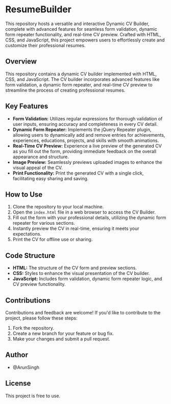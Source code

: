 # ResumeBuilder
This repository hosts a versatile and interactive Dynamic CV Builder, complete with advanced features for seamless form validation, dynamic form repeater functionality, and real-time CV preview. Crafted with HTML, CSS, and JavaScript, this project empowers users to effortlessly create and customize their professional resumes.

## 
## Overview

This repository contains a dynamic CV builder implemented with HTML, CSS, and JavaScript. The CV builder incorporates advanced features like form validation, a dynamic form repeater, and real-time CV preview to streamline the process of creating professional resumes.

## Key Features

- **Form Validation:** Utilizes regular expressions for thorough validation of user inputs, ensuring accuracy and completeness in every CV detail.
- **Dynamic Form Repeater:** Implements the jQuery Repeater plugin, allowing users to dynamically add and remove entries for achievements, experiences, educations, projects, and skills with smooth animations.
- **Real-Time CV Preview:** Experience a live preview of the generated CV as you fill out the form, providing immediate feedback on the overall appearance and structure.
- **Image Preview:** Seamlessly previews uploaded images to enhance the visual appeal of the CV.
- **Print Functionality:** Print the generated CV with a single click, facilitating easy sharing and saving.

## How to Use

1. Clone the repository to your local machine.
2. Open the `index.html` file in a web browser to access the CV Builder.
3. Fill out the form with your professional details, utilizing the dynamic form repeater for various sections.
4. Instantly preview the CV in real-time, ensuring it meets your expectations.
5. Print the CV for offline use or sharing.

## Code Structure

- **HTML:** The structure of the CV form and preview sections.
- **CSS:** Styles to enhance the visual presentation of the CV builder.
- **JavaScript:** Includes form validation, dynamic form repeater logic, and CV preview functionality.

## Contributions

Contributions and feedback are welcome! If you'd like to contribute to the project, please follow these steps:

1. Fork the repository.
2. Create a new branch for your feature or bug fix.
3. Make your changes and submit a pull request.

## Author

- @ArunSingh

## License

This project is free to use.
